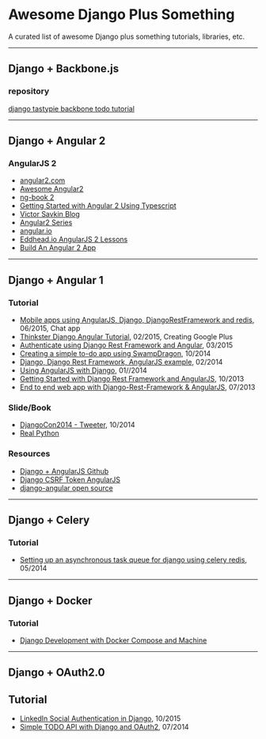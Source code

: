 # Awesome Django Plus Something

A curated list of awesome Django plus something tutorials, libraries, etc.

---

## Django + Backbone.js

### repository

[django tastypie backbone todo tutorial](https://github.com/linssen/django-tastypie-backbone-todo-tutorial)

---

## Django + Angular 2

### AngularJS 2

- [angular2.com](http://www.angular2.com/)
- [Awesome Angular2](https://github.com/angular-class/awesome-angular2)
- [ng-book 2](https://www.ng-book.com/2)
- [Getting Started with Angular 2 Using Typescript](http://www.sitepoint.com/getting-started-with-angular-2-using-typescript/)
- [Victor Savkin Blog](http://victorsavkin.com/)
- [Angular2 Series](https://auth0.com/blog/2015/09/03/angular2-series-working-with-pipes/)
- [angular.io](https://angular.io/docs/js/latest/index.html)
- [Eddhead.io AngularJS 2 Lessons](https://egghead.io/technologies/angular2)
- [Build An Angular 2 App](http://www.wintellect.com/devcenter/jcarroll/build-an-angular-2-app-the-root-component)

---

## Django + Angular 1

### Tutorial

- [Mobile apps using AngularJS, Django, DjangoRestFramework and redis](http://www.aptuz.com/blog/mobile-apps-using-angularjs-django-djangorestframework-and-redis-part-1/), 06/2015, Chat app
- [Thinkster Django Angular Tutorial](https://github.com/brwr/thinkster-django-angular-tutorial), 02/2015, Creating Google Plus
- [Authenticate using Django Rest Framework and Angular](http://richardtier.com/2014/03/15/authenticate-using-django-rest-framework-endpoint-and-angularjs/), 03/2015
- [Creating a simple to-do app using SwampDragon](http://swampdragon.net/tutorial/part-1-here-be-dragons-and-thats-a-good-thing/), 10/2014
- [Django, Django Rest Framework, AngularJS example](http://nanvel.com/b/1393545600), 02/2014
- [Using AngularJS with Django](http://glynjackson.org/weblog/tutorial-using-angularjs-django/), 01//2014
- [Getting Started with Django Rest Framework and AngularJS](http://blog.kevinastone.com/getting-started-with-django-rest-framework-and-angularjs.html), 10/2013
- [End to end web app with Django-Rest-Framework & AngularJS](http://mourafiq.com/2013/07/01/end-to-end-web-app-with-django-angular-1.html), 07/2013

### Slide/Book

- [DjangoCon2014 - Tweeter](http://www.slideshare.net/nnja/djangocon-2014-angular-django?related=1), 10/2014
- [Real Python](https://realpython.com/courses/#course-3-advanced-web-development-with-django)

### Resources

- [Django + AngularJS Github](https://github.com/jrief/django-angular)
- [Django CSRF Token AngularJS](http://joelsaupe.com/programming/django-csrf-token-angularjs/)
- [django-angular open source](http://django-angular.readthedocs.org/en/latest/)

---

## Django + Celery

### Tutorial

- [Setting up an asynchronous task queue for django using celery redis](http://michal.karzynski.pl/blog/2014/05/18/setting-up-an-asynchronous-task-queue-for-django-using-celery-redis/), 05/2014

---

## Django + Docker

### Tutorial

- [Django Development with Docker Compose and Machine](https://realpython.com/blog/python/django-development-with-docker-compose-and-machine/)

---

## Django + OAuth2.0

## Tutorial

- [LinkedIn Social Authentication in Django](https://realpython.com/blog/python/linkedin-social-authentication-in-django/), 10/2015
- [Simple TODO API with Django and OAuth2](http://www.madewithtea.com/simple-todo-api-with-django-and-oauth2.html), 07/2014
